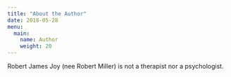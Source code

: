 ```yaml
---
title: "About the Author"
date: 2018-05-28
menu:
  main:
    name: Author
    weight: 20
---
```


Robert James Joy (nee Robert Miller) is not a therapist nor a psychologist.
